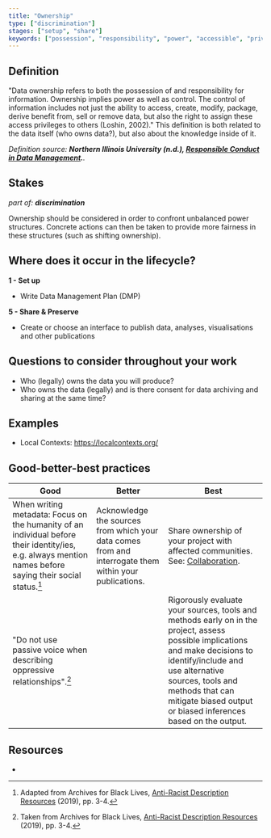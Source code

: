 ```yaml
---
title: "Ownership"
type: ["discrimination"]
stages: ["setup", "share"]
keywords: ["possession", "responsibility", "power", "accessible", "privilege", "oppression"]
---
```


## Definition
"Data ownership refers to both the possession of and responsibility for information. Ownership implies power as well as control. The control of information includes not just the ability to access, create, modify, package, derive benefit from, sell or remove data, but also the right to assign these access privileges to others (Loshin, 2002)."
This definition is both related to the data itself (who owns data?), but also about the knowledge inside of it. 

_Definition source: **Northern Illinois University (n.d.), [Responsible Conduct in Data Management](https://ori.hhs.gov/education/products/n_illinois_u/datamanagement/dotopic.html).**._ 

## Stakes
_part of: **discrimination**_

Ownership should be considered in order to confront unbalanced power structures. Concrete actions can then be taken to provide more fairness in these structures (such as shifting ownership).  

## Where does it occur in the lifecycle?

**1 - Set up**
- Write Data Management Plan (DMP)

**5 - Share & Preserve**
- Create or choose an interface to publish data, analyses, visualisations and other publications


## Questions to consider throughout your work
- Who (legally) owns the data you will produce?
- Who owns the data (legally) and is there consent for data archiving and sharing at the same time?

## Examples
- Local Contexts: https://localcontexts.org/ 

## Good-better-best practices

| Good | Better | Best|
|---|---|---|
When writing metadata: Focus on the humanity of an individual before their identity/ies, e.g. always mention names before saying their social status.[^1]| Acknowledge the sources from which your data comes from and interrogate them within your publications.| Share ownership of your project with affected communities. See: [Collaboration](../collaboration).|
|"Do not use passive voice when describing oppressive relationships".[^2] | | Rigorously evaluate your sources, tools and methods early on in the project, assess possible implications and make decisions to identify/include and use  alternative sources, tools and methods that can mitigate biased output or biased inferences based on the output.|

## Resources
-

[^1]: Adapted from Archives for Black Lives, <a href='https://archivesforblacklives.wordpress.com/wp-content/uploads/2019/10/ardr_final.pdf'>Anti-Racist Description Resources</a> (2019), pp. 3-4. 
[^2]: Taken from Archives for Black Lives, <a href='https://archivesforblacklives.wordpress.com/wp-content/uploads/2019/10/ardr_final.pdf'>Anti-Racist Description Resources</a> (2019), pp. 3-4.
 
